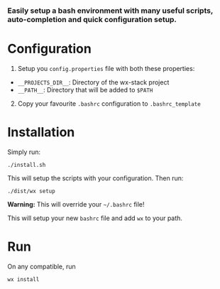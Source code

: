 ### Easily setup a bash environment with many useful scripts, auto-completion and quick configuration setup.

# Configuration

1. Setup you `config.properties` file with both these properties:
  - `__PROJECTS_DIR__`: Directory of the wx-stack project
  - `__PATH__`: Directory that will be added to `$PATH`

2. Copy your favourite `.bashrc` configuration to `.bashrc_template`

# Installation

Simply run:
```
./install.sh
```
This will setup the scripts with your configuration. Then run:
```
./dist/wx setup
```
**Warning:** This will override your `~/.bashrc` file!

This will setup your new `bashrc` file and add `wx` to your path.

# Run

On any compatible, run
```
wx install
```

